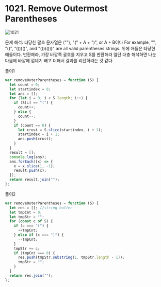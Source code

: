 # 1021. Remove Outermost Parentheses

![1021](https://user-images.githubusercontent.com/63354527/106438871-65d3b500-64ba-11eb-8784-af864371349a.PNG)


문제 해석: 타당한 괄호 문자열은 (""), "(" + A + ")", or A + B이다
For example, "", "()", "(())()", and "(()(()))" are all valid parentheses strings.
위에 애들은 타당한 애들이다.
반환해라, 가장 바깥쪽 괄호를 지우고 S를 반환해라
일단 대충 해석하면 나눈다음에 바깥에 껍데기 빼고 더해서 결과를 리턴하라는 것 같다.

풀이1

```javascript
var removeOuterParentheses = function (S) {
  let count = 0;
  let startindex = 0;
  let ans = [];
  for (let i = 0; i < S.length; i++) {
    if (S[i] == "(") {
      count++;
    } else {
      count--;
    }
    if (count == 0) {
      let crust = S.slice(startindex, i + 1);
      startindex = i + 1;
      ans.push(crust);
    }
  }
  result = [];
  console.log(ans);
  ans.forEach((x) => {
    x = x.slice(1, -1);
    result.push(x);
  });
  return result.join("");
};
```

풀이2

```javascript
var removeOuterParentheses = function (S) {
  let res = []; //string buffer
  let tmpCnt = 0;
  let tmpStr = "";
  for (const c of S) {
    if (c === "(") {
      ++tmpCnt;
    } else if (c === ")") {
      --tmpCnt;
    }
    tmpStr += c;
    if (tmpCnt === 0) {
      res.push(tmpStr.substring(1, tmpStr.length - 1));
      tmpStr = "";
    }
  }
  return res.join("");
};
```

